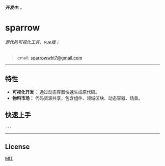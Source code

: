 #### *开发中*...
# sparrow

###### 源代码可视化工具，vue版；
> email: sparrowwht7@gmail.com
---
## 特性

- **可视化开发：** 通过动态容器快速生成原代码。
- **物料市场：** 代码资源共享，包含组件、领域区块、动态容器、场景。

## 快速上手
```bash
...
```
---

## License
[MIT](http://opensource.org/licenses/MIT)